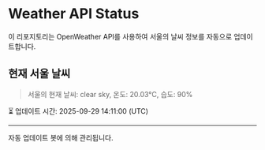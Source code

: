 
# Weather API Status

이 리포지토리는 OpenWeather API를 사용하여 서울의 날씨 정보를 자동으로 업데이트합니다.

## 현재 서울 날씨
> 서울의 현재 날씨: clear sky, 온도: 20.03°C, 습도: 90%

⏳ 업데이트 시간: 2025-09-29 14:11:00 (UTC)

---
자동 업데이트 봇에 의해 관리됩니다.
